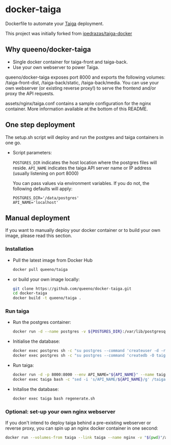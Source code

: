 # docker-taiga

Dockerfile to automate your [Taiga](https://Taiga.io/) deployment.

This project was initially forked from [ipedrazas/taiga-docker](https://github.com/ipedrazas/taiga-docker)

## Why queeno/docker-taiga

- Single docker container for taiga-front and taiga-back.
- Use your own webserver to power Taiga.

queeno/docker-taiga exposes port 8000 and exports the following volumes: /taiga-front-dist, /taiga-back/static, /taiga-back/media.
You can use your own webserver (or existing reverse proxy!) to serve the frontend and/or proxy the API requests.

assets/nginx/taiga.conf contains a sample configuration for the nginx container. More information available at the bottom of this README. 

## One step deployment

The setup.sh script will deploy and run the postgres and taiga containers in one go.

- Script parameters:

  `POSTGRES_DIR` indicates the host location where the postgres files will reside.
  `API_NAME` indicates the taiga API server name or IP address (usually listening on port 8000)

  You can pass values via environment variables. If you do not, the following defaults will apply:

  ```
  POSTGRES_DIR='/data/postgres'
  API_NAME='localhost' 
  ```

## Manual deployment

If you want to manually deploy your docker container or to build your own image, please read this section.

### Installation

- Pull the latest image from Docker Hub
  
  ```bash
  docker pull queeno/taiga
  ```

- or build your own image locally:
  
  ```bash
  git clone https://github.com/queeno/docker-taiga.git
  cd docker-taiga
  docker build -t queeno/taiga .
  ```

### Run taiga

- Run the postgres container:
  
  ```bash
  docker run -d --name postgres -v ${POSTGRES_DIR}:/var/lib/postgresql/data postgres
  ```

- Initialise the database:
  
  ```bash
  docker exec postgres sh -c "su postgres --command 'createuser -d -r -s taiga'"
  docker exec postgres sh -c "su postgres --command 'createdb -O taiga taiga'"
  ```

- Run taiga:
  
  ```bash
  docker run -d -p 8000:8000 --env API_NAME="${API_NAME}" --name taiga --link postgres:postgres queeno/taiga
  docker exec taiga bash -c "sed -i 's/API_NAME/${API_NAME}/g' /taiga-front-dist/dist/js/conf.json"
  ```

- Initalise the database:
  
  ```bash
  docker exec taiga bash regenerate.sh
  ```

### Optional: set-up your own nginx webserver

If you don't intend to deploy taiga behind a pre-existing webserver or reverse proxy, you can spin up an nginx docker container in one second:

```bash
docker run --volumes-from taiga --link taiga --name nginx -v "$(pwd)"/assets/nginx/taiga.conf:/etc/nginx/conf.d/default.conf:ro -p 80:80 -d nginx
```
